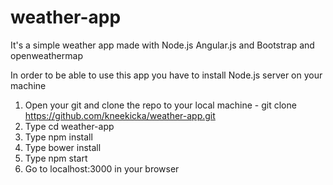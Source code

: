 # weather-app
It's a simple weather app made with Node.js Angular.js and Bootstrap and openweathermap

In order to be able to use this app you have to install Node.js server on your machine

1) Open your git and clone the repo to your local machine - git clone https://github.com/kneekicka/weather-app.git
2) Type cd weather-app
3) Type npm install
4) Type bower install
5) Type npm start
5) Go to localhost:3000 in your browser

